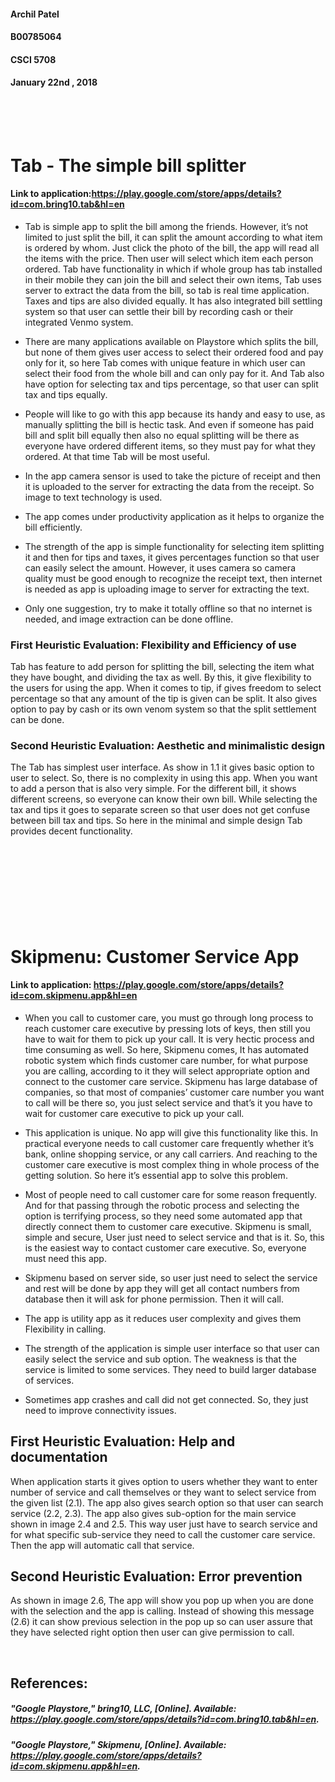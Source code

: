 #### **Archil Patel**  <br/>
#### **B00785064** <br/>
#### **CSCI 5708** <br/>
#### **January 22nd , 2018** <br/><br/><br/><br/><br/>






# Tab - The simple bill splitter #
#### Link to application:https://play.google.com/store/apps/details?id=com.bring10.tab&hl=en ####


* Tab is simple app to split the bill among the friends. However, it’s not limited to just split the bill, it can split the amount according to what item is ordered by whom. Just click the photo of the bill, the app will read all the items with the price. Then user will select which item each person ordered. Tab have functionality in which if whole group has tab installed in their mobile they can join the bill and select their own items, Tab uses server to extract the data from the bill, so tab is real time application. Taxes and tips are also divided equally. It has also integrated bill settling system so that user can settle their bill by recording cash or their integrated Venmo system.

* There are many applications available on Playstore which splits the bill, but none of them gives user access to select their ordered food and pay only for it, so here Tab comes with unique feature in which user can select their food from the whole bill and can only pay for it. And Tab also have option for selecting tax and tips percentage, so that user can split tax and tips equally.

* People will like to go with this app because its handy and easy to use, as manually splitting the bill is hectic task. And even if someone has paid bill and split bill equally then also no equal splitting will be there as everyone have ordered different items, so they must pay for what they ordered. At that time Tab will be most useful.

* In the app camera sensor is used to take the picture of receipt and then it is uploaded to the server for extracting the data from the receipt. So image to text technology is used.

* The app comes under productivity application as it helps to organize the bill efficiently.

* The strength of the app is simple functionality for selecting item splitting it and then for tips and taxes, it gives percentages function so that user can easily select the amount. However, it uses camera so camera quality must be good enough to recognize the receipt text, then internet is needed as app is uploading image to server for extracting the text.

* Only one suggestion, try to make it totally offline so that no internet is needed, and image extraction can be done offline.


### **First Heuristic Evaluation:** Flexibility and Efficiency of use ###
Tab has feature to add person for splitting the bill, selecting the item what they have bought, and dividing the tax as well. By this, it give flexibility to the users for using the app. When it comes to tip, if gives freedom to select percentage so that any amount of the tip is given can be split. It also gives option to pay by cash or its own venom system so that the split settlement can be done.


### **Second Heuristic Evaluation:** Aesthetic and minimalistic design ###
The Tab has simplest user interface. As show in 1.1 it gives basic option to user to select. So, there is no complexity in using this app. When you want to add a person that is also very simple. For the different bill, it shows different screens, so everyone can know their own bill. While selecting the tax and tips it goes to separate screen so that user does not get confuse between bill tax and tips. So here in the minimal and simple design Tab provides decent functionality. <br/><br/><br/><br/><br/><br/><br/><br/><br/>








# Skipmenu: Customer Service App #
#### Link to application: https://play.google.com/store/apps/details?id=com.skipmenu.app&hl=en ####


* When you call to customer care, you must go through long process to reach customer care executive by pressing lots of keys, then still you have to wait for them to pick up your call. It is very hectic process and time consuming as well. So here, Skipmenu comes, It has automated robotic system which finds customer care number, for what purpose you are calling, according to it they will select appropriate option and connect to the customer care service. Skipmenu has large database of companies, so that most of companies’ customer care number you want to call will be there so, you just select service and that’s it you have to wait for customer care executive to pick up your call.

* This application is unique. No app will give this functionality like this. In practical everyone needs to call customer care frequently whether it’s bank, online shopping service, or any call carriers. And reaching to the customer care executive is most complex thing in whole process of the getting solution. So here it’s essential app to solve this problem.

* Most of people need to call customer care for some reason frequently. And for that passing through the robotic process and selecting the option is terrifying process, so they need some automated app that directly connect them to customer care executive. Skipmenu is small, simple and secure, User just need to select service and that is it. So, this is the easiest way to contact customer care executive. So, everyone must need this app.

* Skipmenu based on server side, so user just need to select the service and rest will be done by app they will get all contact numbers from database then it will ask for phone permission. Then it will call.

* The app is utility app as it reduces user complexity and gives them Flexibility in calling.

* The strength of the application is simple user interface so that user can easily select the service and sub option. The weakness is that the service is limited to some services. They need to build larger database of services.

* Sometimes app crashes and call did not get connected. So, they just need to improve connectivity issues.


## **First Heuristic Evaluation:** Help and documentation ##
When application starts it gives option to users whether they want to enter number of service and call themselves or they want to select service from the given list (2.1). The app also gives search option so that user can search service (2.2, 2.3). The app also gives sub-option for the main service shown in image 2.4 and 2.5. This way user just have to search service and for what specific sub-service they need to call the customer care service. Then the app will automatic call that service.

## **Second Heuristic Evaluation:** Error prevention ##
As shown in image 2.6, The app will show you pop up when you are done with the selection and the app is calling. Instead of showing this message (2.6) it can show previous selection in the pop up so can user assure that they have selected right option then user can give permission to call.

 
## References: #
##### "Google Playstore," bring10, LLC, [Online]. Available: https://play.google.com/store/apps/details?id=com.bring10.tab&hl=en.
##### "Google Playstore," Skipmenu, [Online]. Available: https://play.google.com/store/apps/details?id=com.skipmenu.app&hl=en.
